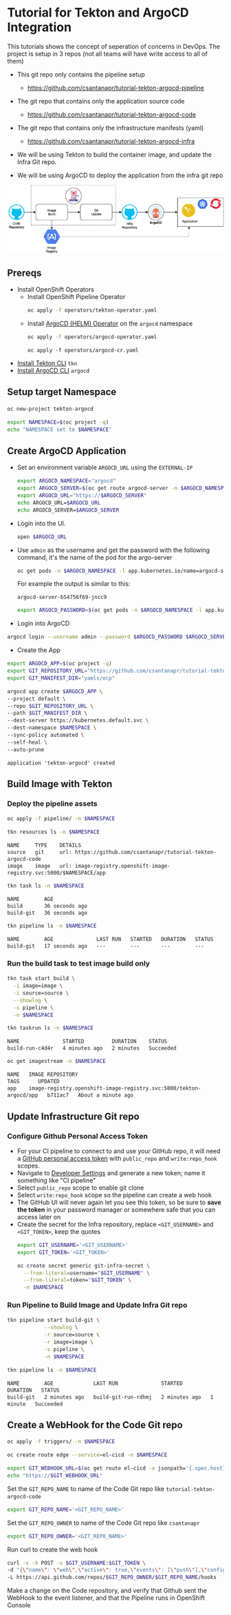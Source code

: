 # Tutorial for Tekton and ArgoCD Integration

This tutorials shows the concept of seperation of concerns in DevOps.
The project is setup in 3 repos (not all teams will have write access to all of them)
- This git repo only contains the pipeline setup 
  - https://github.com/csantanapr/tutorial-tekton-argocd-pipeline
- The git repo that contains only the application source code
  - https://github.com/csantanapr/tutorial-tekton-argocd-code
- The git repo that contains only the infrastructure manifests (yaml) 
  - https://github.com/csantanapr/tutorial-tekton-argocd-infra

- We will be using Tekton to build the container image, and update the Infra Git repo.
- We will be using ArgoCD to deploy the application from the infra git repo

![overview-diagram](./images/tekton-argocd.png)

## Prereqs

- Install OpenShift Operators 
  - Install OpenShift Pipeline Operator
    ```bash
    oc apply -f operators/tekton-operator.yaml
    ```
  - Install [ArgoCD (HELM) Operator](https://github.com/disposab1e/argocd-operator-helm) on the `argocd` namespace
    ```bash
    oc apply -f operators/argocd-operator.yaml
    ```
    ```
    oc apply -f operators/argocd-cr.yaml
    ```
- [Install Tekton CLI](https://github.com/tektoncd/cli#installing-tkn) `tkn`
- [Install ArgoCD CLI](https://argoproj.github.io/argo-cd/cli_installation/) `argocd`


## Setup target Namespace

```bash
oc new-project tekton-argocd
```

```bash
export NAMESPACE=$(oc project -q)
echo "NAMESPACE set to $NAMESPACE"
```

## Create ArgoCD Application

- Set an environment variable `ARGOCD_URL` using the `EXTERNAL-IP`
    ```bash
    export ARGOCD_NAMESPACE="argocd"
    export ARGOCD_SERVER=$(oc get route argocd-server -n $ARGOCD_NAMESPACE -o jsonpath='{.spec.host}')
    export ARGOCD_URL="https://$ARGOCD_SERVER"
    echo ARGOCD_URL=$ARGOCD_URL
    echo ARGOCD_SERVER=$ARGOCD_SERVER
    ```
- Login into the UI.
    ```bash
    open $ARGOCD_URL
    ```
- Use `admin` as the username and get the password with the following command, it's the name of the pod for the argo-server
    ```bash
    oc get pods -n $ARGOCD_NAMESPACE -l app.kubernetes.io/name=argocd-server -o name | cut -d'/' -f 2
    ```
    For example the output is similar to this:
    ```
    argocd-server-b54756f69-jncc9
    ```
    ```bash
    export ARGOCD_PASSWORD=$(oc get pods -n $ARGOCD_NAMESPACE -l app.kubernetes.io/name=argocd-server -o name | cut -d'/' -f 2)
    ```

- Login into ArgoCD
```bash
argocd login --username admin --password $ARGOCD_PASSWORD $ARGOCD_SERVER
```

- Create the App
```bash
export ARGOCD_APP=$(oc project -q)
export GIT_REPOSITORY_URL="https://github.com/csantanapr/tutorial-tekton-argocd-infra"
export GIT_MANIFEST_DIR="yamls/ocp"
```
```bash
argocd app create $ARGOCD_APP \
--project default \
--repo $GIT_REPOSITORY_URL \
--path $GIT_MANIFEST_DIR \
--dest-server https://kubernetes.default.svc \
--dest-namespace $NAMESPACE \
--sync-policy automated \
--self-heal \
--auto-prune
```

```
application 'tekton-argocd' created
```

## Build Image with Tekton


### Deploy the pipeline assets
```bash
oc apply -f pipeline/ -n $NAMESPACE
```

```bash
tkn resources ls -n $NAMESPACE
```
```
NAME     TYPE    DETAILS
source   git     url: https://github.com/csantanapr/tutorial-tekton-argocd-code
image    image   url: image-registry.openshift-image-registry.svc:5000/$NAMESPACE/app
```

```bash
tkn task ls -n $NAMESPACE
```
```
NAME        AGE
build       36 seconds ago
build-git   36 seconds ago
```

```bash
tkn pipeline ls -n $NAMESPACE
```
```
NAME        AGE              LAST RUN   STARTED   DURATION   STATUS
build-git   17 seconds ago   ---        ---       ---        ---
```

### Run the build task to test image build only

```bash
tkn task start build \
  -i image=image \
  -i source=source \
  --showlog \
  -s pipeline \
  -n $NAMESPACE
```

```bash
tkn taskrun ls -n $NAMESPACE
```
```
NAME              STARTED         DURATION    STATUS                                     
build-run-c4d4r   4 minutes ago   2 minutes   Succeeded 
```

```bash
oc get imagestream -n $NAMESPACE
```
```
NAME   IMAGE REPOSITORY                                                     TAGS      UPDATED
app    image-registry.openshift-image-registry.svc:5000/tekton-argocd/app   b711ac7   About a minute ago
```

## Update Infrastructure Git repo

### Configure Github Personal Access Token

- For your CI pipeline to connect to and use your GitHub repo, it will need a [GitHub personal access token](https://help.github.com/en/github/authenticating-to-github/creating-a-personal-access-token-for-the-command-line) with `public_repo` and `write:repo_hook` scopes. 
- Navigate to [Developer Settings](https://github.com/settings/tokens) and generate a new token; name it something like "CI pipeline"
- Select `public_repo` scope to enable git clone
- Select `write:repo_hook` scope so the pipeline can create a web hook
- The GitHub UI will never again let you see this token, so be sure to **save the token** in your password manager or somewhere safe that you can access later on
- Create the secret for the Infra repository, replace `<GIT_USERNAME>` and `<GIT_TOKEN>`, keep the quotes
    ```bash
    export GIT_USERNAME='<GIT_USERNAME>'
    export GIT_TOKEN='<GIT_TOKEN>'
    ```
    ```bash
    oc create secret generic git-infra-secret \
      --from-literal=username="$GIT_USERNAME" \
      --from-literal=token="$GIT_TOKEN" \
      -n $NAMESPACE
    ```

### Run Pipeline to Build Image and Update Infra Git repo

```bash
tkn pipeline start build-git \
            --showlog \
            -r source=source \
            -r image=image \
            -s pipeline \
            -n $NAMESPACE
```

```bash
tkn pipeline ls -n $NAMESPACE
```
```
NAME        AGE             LAST RUN              STARTED         DURATION   STATUS
build-git   2 minutes ago   build-git-run-rdhmj   2 minutes ago   1 minute   Succeeded
```

## Create a WebHook for the Code Git repo


```bash
oc apply -f triggers/ -n $NAMESPACE
```

```bash
oc create route edge --service=el-cicd -n $NAMESPACE
```

```bash
export GIT_WEBHOOK_URL=$(oc get route el-cicd -o jsonpath='{.spec.host}' -n $NAMESPACE)
echo "https://$GIT_WEBHOOK_URL"
```

Set the `GIT_REPO_NAME` to name of the Code Git repo like `tutorial-tekton-argocd-code`
```bash
export GIT_REPO_NAME='<GIT_REPO_NAME>'
```

Set the `GIT_REPO_OWNER` to name of the Code Git repo like `csantanapr`
```bash
export GIT_REPO_OWNER='<GIT_REPO_NAME>'
```

Run curl to create the web hook
```bash
curl -v -X POST -u $GIT_USERNAME:$GIT_TOKEN \
-d "{\"name\": \"web\",\"active\": true,\"events\": [\"push\"],\"config\": {\"url\": \"https://$GIT_WEBHOOK_URL\",\"content_type\": \"json\",\"insecure_ssl\": \"0\"}}" \
-L https://api.github.com/repos/$GIT_REPO_OWNER/$GIT_REPO_NAME/hooks
```

Make a change on the Code repository, and verify that Github sent the WebHook to the event listener, and that the Pipeline runs in OpenShift Console
